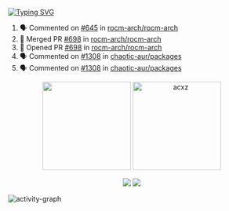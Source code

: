 [![Typing SVG](https://readme-typing-svg.herokuapp.com?size=16&color=AFFFA3&multiline=true&height=75&lines=contributing+to+robotics%2Faerospace%2Fml%2Fgpu+software;packaging+it+for+archlinux;ricer)](https://git.io/typing-svg)

<!--START_SECTION:activity-->
1. 🗣 Commented on [#645](https://github.com/rocm-arch/rocm-arch/issues/645) in [rocm-arch/rocm-arch](https://github.com/rocm-arch/rocm-arch)
2. 🎉 Merged PR [#698](https://github.com/rocm-arch/rocm-arch/pull/698) in [rocm-arch/rocm-arch](https://github.com/rocm-arch/rocm-arch)
3. 💪 Opened PR [#698](https://github.com/rocm-arch/rocm-arch/pull/698) in [rocm-arch/rocm-arch](https://github.com/rocm-arch/rocm-arch)
4. 🗣 Commented on [#1308](https://github.com/chaotic-aur/packages/issues/1308) in [chaotic-aur/packages](https://github.com/chaotic-aur/packages)
5. 🗣 Commented on [#1308](https://github.com/chaotic-aur/packages/issues/1308) in [chaotic-aur/packages](https://github.com/chaotic-aur/packages)
<!--END_SECTION:activity-->

<p align="center">
  <img height="180em" src=https://github-readme-stats.vercel.app/api?username=acxz&include_all_commits=true&show_icons=true />
  <img height="180em" src="https://github-readme-streak-stats.herokuapp.com/?user=acxz&" alt="acxz" />
</p>

<p align="center">
  <img src=https://github-readme-stats.vercel.app/api/top-langs/?username=acxz&layout=compact />
  <img src=https://github-profile-trophy.vercel.app/?username=acxz&row=2&column=4 />
</p>

![activity-graph](https://activity-graph.herokuapp.com/graph?username=acxz&theme=aqua)
